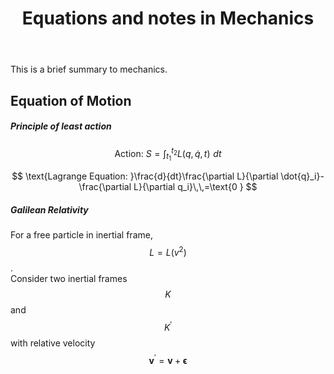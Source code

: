 ﻿---
title: Equations and notes in Mechanics  
category: Physics  
excerpt: |    
    This is a brief summary to mechanics.   
feature_image: "https://unsplash.it/1300/400?random"  
---

This is a brief summary to mechanics.  

<!-- more -->

##  Equation of Motion  
   
##### Principle of least action  

$$
   \text{Action: }S=\int_{t_1}^{t_2}{L\left( q,\dot{q},t \right) \,\,dt}
$$  
   
$$
   \text{Lagrange Equation: }\frac{d}{dt}\frac{\partial L}{\partial \dot{q}_i}-\frac{\partial L}{\partial q_i}\,\,=\text{0 }
$$
   
##### Galilean Relativity  

For a free particle in inertial frame, $$   L=L\left( v^2 \right) $$.  
Consider two inertial frames $$ K $$ and $$ K^' $$ with relative velocity 
$$
\boldsymbol{v}^' =\boldsymbol{v}+\boldsymbol{\epsilon }
$$

  
   
